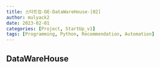 ```yaml
---
title: 스타트업-DE-DataWareHouse-[02]
author: mulyack2
date: 2023-02-01
categories: [Project, StartUp_v1]
tags: [Programming, Python, Recommendation, Automation]
---
```


## DataWareHouse
